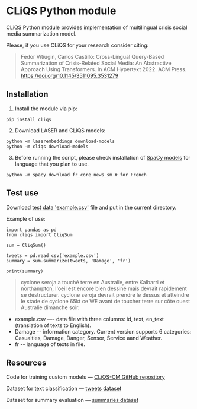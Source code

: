 # CLiQS Python module

CLiQS Python module provides implementation of multilingual crisis social media summarization model.

Please, if you use CLiQS for your research consider citing:

>Fedor Vitiugin, Carlos Castillo: Cross-Lingual Query-Based Summarization of Crisis-Related Social Media: An Abstractive Approach Using Transformers. In ACM Hypertext 2022. ACM Press. https://doi.org/10.1145/3511095.3531279

## Installation

1. Install the module via pip:

```console
pip install cliqs
```

2. Download LASER and CLiQS models:

```console
python -m laserembeddings download-models
python -m cliqs download-models
```

3. Before running the script, please check installation of [SpaCy models](https://spacy.io/models) for language that you plan to use.

```console
python -m spacy download fr_core_news_sm # for French
```


## Test use

Download [test data 'example.csv'](https://github.com/vitiugin/cliqs/blob/main/example.csv) file and put in the current directory.

Example of use:

```console
import pandas as pd
from cliqs import CliqSum

sum = CliqSum()

tweets = pd.read_csv('example.csv')
summary = sum.summarize(tweets, 'Damage', 'fr')

print(summary)
```

>cyclone seroja a touché terre en Australie, entre Kalbarri et northampton, l'oeil est encore bien dessiné mais devrait rapidement se déstructurer. cyclone seroja devrait prendre le dessus et atteindre le stade de cyclone 65kt ce WE avant de toucher terre sur côte ouest Australie dimanche soir.

- example.csv —- data file with three columns: id, text, en_text (translation of texts to English).
- Damage -- information category. Current version supports 6 categories: Casualties, Damage, Danger, Sensor, Service aand Weather.
- fr -- language of texts in file.

## Resources

Code for training custom models — [CLiQS-CM GitHub repository](https://github.com/vitiugin/CLiQS-CM)

Dataset for text classification — [tweets dataset](https://data.d4science.org/ctlg/ResourceCatalogue/cross-lingual_dataset_of_crisis-related_social_media)

Dataset for summary evaluation — [summaries dataset](https://data.d4science.org/ctlg/ResourceCatalogue/dataset_for_evaluating_abstractive_summaries_of_crisis-related_social_media)